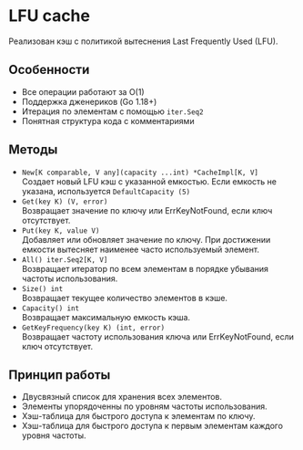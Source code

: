 # LFU cache
Реализован кэш с политикой вытеснения Last Frequently Used (LFU).


## Особенности
* Все операции работают за O(1)
* Поддержка дженериков (Go 1.18+)
* Итерация по элементам с помощью `iter.Seq2`
* Понятная структура кода с комментариями

## Методы
* `New[K comparable, V any](capacity ...int) *CacheImpl[K, V]`\
  Создает новый LFU кэш с указанной емкостью. Если емкость не указана, используется `DefaultCapacity (5)`
* `Get(key K) (V, error)`\
  Возвращает значение по ключу или ErrKeyNotFound, если ключ отсутствует.
* `Put(key K, value V)` \
  Добавляет или обновляет значение по ключу. При достижении емкости вытесняет наименее часто используемый элемент.
* `All() iter.Seq2[K, V]` \
  Возвращает итератор по всем элементам в порядке убывания частоты использования.
* `Size() int` \
  Возвращает текущее количество элементов в кэше.
* `Capacity() int` \
  Возвращает максимальную емкость кэша.
* `GetKeyFrequency(key K) (int, error)` \
  Возвращает частоту использования ключа или ErrKeyNotFound, если ключ отсутствует.

## Принцип работы
* Двусвязный список для хранения всех элементов.
* Элементы упорядоченны по уровням частоты использования.
* Хэш-таблица для быстрого доступа к элементам по ключу.
* Хэш-таблица для быстрого доступа к первым элементам каждого уровня частоты.
